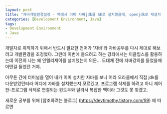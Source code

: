 ```yaml
---
layout: post
title: "자바개발환경설정 - 맥에서 이미 자바jdk를 SE로 설치했을때, openjdk로 재설치 하는 방법"
categories: [Development Environment, Java]
tags: 
- Development Environment
- Java
---
```


개발자로 취직하기 위해서 반드시 필요한 언어가 '자바'라 자바공부를 다시 제대로 해보려고 개발환경을 조정했다. 
그런데 이번에 들으려고 하는 강좌에서는 이클립스를 활용하는데 이전의 나는 왜 인텔리제이를 설치했는지 의문... 
도대체 전에 자바강의를 들었을때 어떤걸 들었던 거야. 

아무튼 간에 터미널을 열어 내가 이미 설치한 자바를 보니 어라 오라클에서 직접 jdk를 다운받았던터라 어디에 자바를 설치했는지 모르겠고, 프로그램 삭제를 하려고 하니 제어판-프로그램 삭제로 연결되는 윈도우와 달라서 복잡한 맥이라 그것도 못 찾겠고.

새로운 공부를 위해 [참조하려는 블로그] (https://devtimothy.tistory.com/99) 에 따르면
